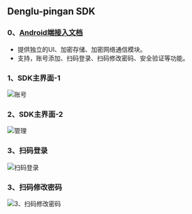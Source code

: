 ## Denglu-pingan SDK

### 0、[Android端接入文档](/docs/Android.md)

- 提供独立的UI、加密存储、加密网络通信模块。
- 支持，账号添加、扫码登录、扫码修改密码、安全验证等功能。

### 1、SDK主界面-1
![账号](/imgs/main-accounts.png)

### 2、SDK主界面-2
![管理](/imgs/main-manager.png)

### 3、扫码登录
![扫码登录](/imgs/scan-login.png)

### 3、扫码修改密码
![3、扫码修改密码](/imgs/scan-change-pass.png)


